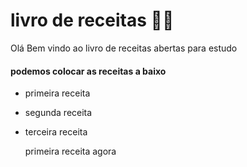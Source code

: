 # livro de receitas :man_cook:

Olá Bem vindo ao livro de receitas abertas para estudo

#### podemos colocar as receitas a baixo 

- primeira receita 

- segunda receita 

- terceira receita

  primeira receita agora 	

   

  

